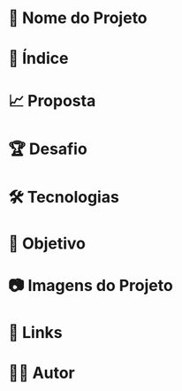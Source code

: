 # :triangular_ruler: Nome do Projeto

# :memo: Índice

# :chart_with_upwards_trend: Proposta

# :trophy: Desafio

# :hammer_and_wrench: Tecnologias

# :dart: Objetivo

# :camera: Imagens do Projeto

# :link: Links

# :technologist: Autor
